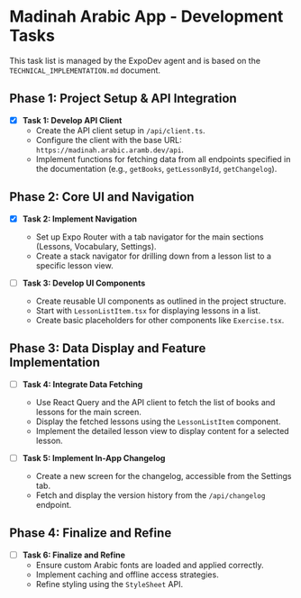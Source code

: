 # Madinah Arabic App - Development Tasks

This task list is managed by the ExpoDev agent and is based on the `TECHNICAL_IMPLEMENTATION.md` document.

## Phase 1: Project Setup & API Integration

- [x] **Task 1: Develop API Client**
  - Create the API client setup in `/api/client.ts`.
  - Configure the client with the base URL: `https://madinah.arabic.aramb.dev/api`.
  - Implement functions for fetching data from all endpoints specified in the documentation (e.g., `getBooks`, `getLessonById`, `getChangelog`).

## Phase 2: Core UI and Navigation

- [x] **Task 2: Implement Navigation**
  - Set up Expo Router with a tab navigator for the main sections (Lessons, Vocabulary, Settings).
  - Create a stack navigator for drilling down from a lesson list to a specific lesson view.

- [ ] **Task 3: Develop UI Components**
  - Create reusable UI components as outlined in the project structure.
  - Start with `LessonListItem.tsx` for displaying lessons in a list.
  - Create basic placeholders for other components like `Exercise.tsx`.

## Phase 3: Data Display and Feature Implementation

- [ ] **Task 4: Integrate Data Fetching**
  - Use React Query and the API client to fetch the list of books and lessons for the main screen.
  - Display the fetched lessons using the `LessonListItem` component.
  - Implement the detailed lesson view to display content for a selected lesson.

- [ ] **Task 5: Implement In-App Changelog**
  - Create a new screen for the changelog, accessible from the Settings tab.
  - Fetch and display the version history from the `/api/changelog` endpoint.

## Phase 4: Finalize and Refine

- [ ] **Task 6: Finalize and Refine**
  - Ensure custom Arabic fonts are loaded and applied correctly.
  - Implement caching and offline access strategies.
  - Refine styling using the `StyleSheet` API.